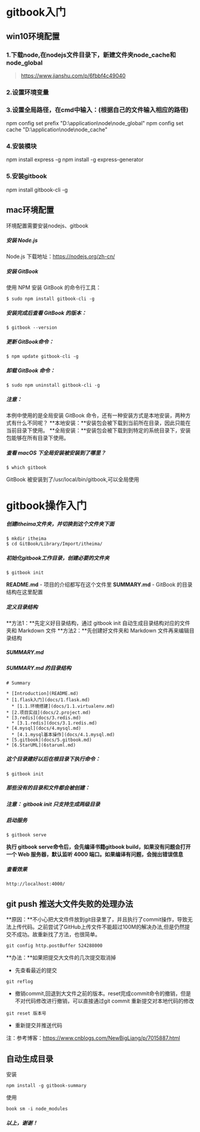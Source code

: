 # gitbook入门

## win10环境配置
### 1.下载node,在nodejs文件目录下，新建文件夹node_cache和node_global
> https://www.jianshu.com/p/6fbbf4c49040
### 2.设置环境变量
### 3.设置全局路径，在cmd中输入：(根据自己的文件输入相应的路径)
npm config set prefix "D:\application\node\node_global"
npm config set cache "D:\application\node\node_cache"
### 4.安装模块
npm install express -g
npm install -g express-generator
### 5.安装gitbook
npm install gitbook-cli -g


## mac环境配置
环境配置需要安装nodejs、gitbook
##### 安装 Node.js
Node.js 下载地址：https://nodejs.org/zh-cn/
##### 安装 GitBook
使用 NPM 安装 GitBook 的命令行工具：
```
$ sudo npm install gitbook-cli -g
```
##### 安装完成后查看 GitBook 的版本：
```
$ gitbook --version
```
##### 更新 GitBook命令：
```
$ npm update gitbook-cli -g
```
##### 卸载 GitBook 命令：
```
$ sudo npm uninstall gitbook-cli -g
```
##### 注意：
本例中使用的是全局安装 GitBook 命令，还有一种安装方式是本地安装，两种方式有什么不同呢？
**本地安装：**安装包会被下载到当前所在目录，因此只能在当前目录下使用。
**全局安装：**安装包会被下载到到特定的系统目录下，安装包能够在所有目录下使用。
##### 查看 macOS 下全局安装被安装到了哪里？
```
$ which gitbook
```
GitBook 被安装到了/usr/local/bin/gitbook,可以全局使用

# gitbook操作入门
##### 创建itheima文件夹，并切换到这个文件夹下面
```
$ mkdir itheima
$ cd GitBook/Library/Import/itheima/
```
##### 初始化gitbook工作目录，创建必要的文件夹
```
$ gitbook init
```
**README.md** - 项目的介绍都写在这个文件里
**SUMMARY.md** - GitBook 的目录结构在这里配置
##### 定义目录结构
**方法1：**先定义好目录结构，通过 gitbook init 自动生成目录结构对应的文件夹和 Markdown 文件
**方法2：**先创建好文件夹和 Markdown 文件再来编辑目录结构
##### SUMMARY.md
##### SUMMARY.md 的目录结构
```
# Summary

* [Introduction](README.md)
* [1.flask入门](docs/1.flask.md)
  * [1.1.环境搭建](docs/1.1.virtualenv.md)
* [2.项目实战](docs/2.project.md)
* [3.redis](docs/3.redis.md)
  * [3.1.redis](docs/3.1.redis.md)
* [4.mysql](docs/4.mysql.md)
  * [4.1.mysql基本操作](docs/4.1.mysql.md)
* [5.gitbook](docs/5.gitbook.md)
* [6.StarUML](6staruml.md)
```
##### 这个目录建好以后在根目录下执行命令：
```
$ gitbook init
```
##### 那些没有的目录和文件都会被创建：
##### 注意： gitbook init 只支持生成两级目录
##### 启动服务
```
$ gitbook serve
```
**执行 gitbook serve命令后，会先编译书籍gitbook build，如果没有问题会打开一个 Web 服务器，默认监听 4000 端口。如果编译有问题，会抛出错误信息**
##### 查看效果
```
http://localhost:4000/
```

## git push 推送大文件失败的处理办法
**原因：**不小心把大文件件放到git目录里了，并且执行了commit操作，导致无法上传代码。之前尝试了GitHub上传文件不能超过100M的解决办法,但是仍然提交不成功。故重新找了方法，也很简单。

```
git config http.postBuffer 524288000
```
**办法：**如果把提交大文件的几次提交取消掉
- 先查看最近的提交

```
git reflog
```
- 撤销commit,回退到大文件之前的版本。reset完成commit命令的撤销，但是不对代码修改进行撤销，可以直接通过git commit 重新提交对本地代码的修改

```
git reset 版本号
```

- 重新提交并推送代码

注：参考博客：https://www.cnblogs.com/NewBigLiang/p/7015887.html


## 自动生成目录
安装
```
npm install -g gitbook-summary  
```
使用
```
book sm -i node_modules
```
##### 以上，谢谢！

